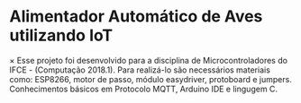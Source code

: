 # Alimentador Automático de Aves utilizando IoT


× Esse projeto foi desenvolvido para a disciplina de Microcontroladores do IFCE - (Computação 2018.1). Para realizá-lo são necessários materiais como: ESP8266, motor de passo, módulo easydriver, protoboard e jumpers. Conhecimentos básicos em Protocolo MQTT, Arduino IDE e lingugem C.
